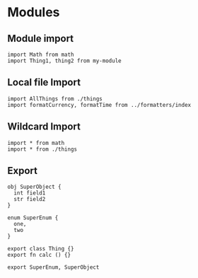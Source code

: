 # Modules

## Module import
```the
import Math from math
import Thing1, thing2 from my-module
```

## Local file Import
```the
import AllThings from ./things
import formatCurrency, formatTime from ../formatters/index
```

## Wildcard Import
```the
import * from math
import * from ./things
```

## Export
```the
obj SuperObject {
  int field1
  str field2
}

enum SuperEnum {
  one,
  two
}

export class Thing {}
export fn calc () {}

export SuperEnum, SuperObject
```
